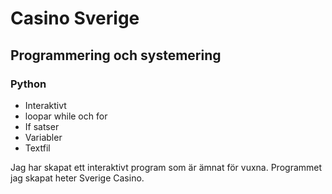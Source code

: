 # Casino Sverige

## Programmering och systemering

### Python

- Interaktivt
- loopar while och for
- If satser
- Variabler
- Textfil

Jag har skapat ett interaktivt program som är ämnat för vuxna.
Programmet jag skapat heter Sverige Casino.
 

